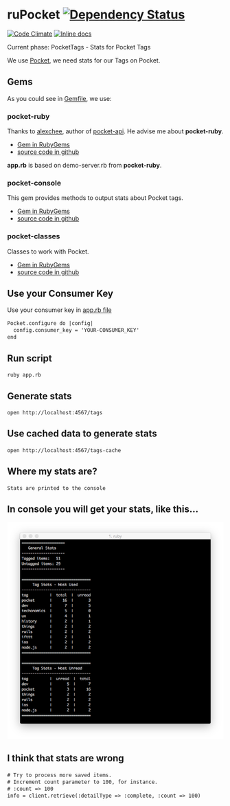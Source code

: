 # ruPocket [![Dependency Status](https://gemnasium.com/HartasCuerdas/ruPocket.svg)](https://gemnasium.com/HartasCuerdas/ruPocket)

[![Code Climate](https://codeclimate.com/github/HartasCuerdas/ruPocket/badges/gpa.svg)](https://codeclimate.com/github/HartasCuerdas/ruPocket) [![Inline docs](http://inch-ci.org/github/HartasCuerdas/ruPocket.svg?branch=master&style=flat)](http://inch-ci.org/github/HartasCuerdas/ruPocket)

Current phase: PocketTags - Stats for Pocket Tags

We use [Pocket](http://getpocket.com), we need stats for our Tags on Pocket.

## Gems

As you could see in [Gemfile](https://github.com/HartasCuerdas/ruPocket/blob/master/Gemfile), we use:

### pocket-ruby

Thanks to [alexchee](https://github.com/alexchee), author of [pocket-api](https://github.com/alexchee/pocket_api). He advise me about **pocket-ruby**.

- [Gem in RubyGems](https://rubygems.org/gems/pocket-ruby)
- [source code in github](https://github.com/turadg/pocket-ruby)

**app.rb** is based on demo-server.rb from **pocket-ruby**.

### pocket-console

This gem provides methods to output stats about Pocket tags.

- [Gem in RubyGems](https://rubygems.org/gems/pocket-console)
- [source code in github](https://github.com/HartasCuerdas/pocket-console)

### pocket-classes

Classes to work with Pocket.

- [Gem in RubyGems](https://rubygems.org/gems/pocket-classes)
- [source code in github](https://github.com/HartasCuerdas/pocket-classes)

## Use your Consumer Key

Use your consumer key in [app.rb file](https://github.com/HartasCuerdas/ruPocket/blob/master/app.rb#L17)

    Pocket.configure do |config|
      config.consumer_key = 'YOUR-CONSUMER_KEY'
    end

## Run script

    ruby app.rb

## Generate stats

    open http://localhost:4567/tags

## Use cached data to generate stats

    open http://localhost:4567/tags-cache

## Where my stats are?

    Stats are printed to the console

## In console you will get your stats, like this...

![Pocket Tagging Stats](./README-src/pocket-tagging-stats.png)

## I think that stats are wrong

    # Try to process more saved items.
    # Increment count parameter to 100, for instance.
    # :count => 100
    info = client.retrieve(:detailType => :complete, :count => 100)
